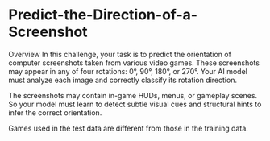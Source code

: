 # Predict-the-Direction-of-a-Screenshot
Overview
In this challenge, your task is to predict the orientation of computer screenshots taken from various video games. These screenshots may appear in any of four rotations: 0°, 90°, 180°, or 270°. Your AI model must analyze each image and correctly classify its rotation direction.

The screenshots may contain in-game HUDs, menus, or gameplay scenes. So your model must learn to detect subtle visual cues and structural hints to infer the correct orientation.

Games used in the test data are different from those in the training data.
